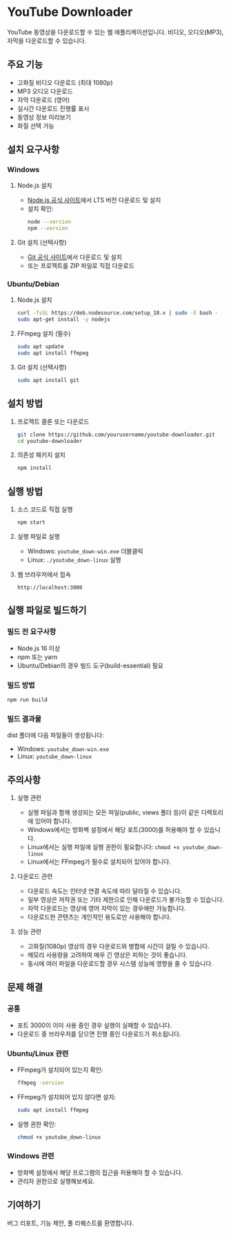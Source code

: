 # YouTube Downloader

YouTube 동영상을 다운로드할 수 있는 웹 애플리케이션입니다. 비디오, 오디오(MP3), 자막을 다운로드할 수 있습니다.

## 주요 기능
- 고화질 비디오 다운로드 (최대 1080p)
- MP3 오디오 다운로드
- 자막 다운로드 (영어)
- 실시간 다운로드 진행률 표시
- 동영상 정보 미리보기
- 화질 선택 가능

## 설치 요구사항

### Windows
1. Node.js 설치
   - [Node.js 공식 사이트](https://nodejs.org/)에서 LTS 버전 다운로드 및 설치
   - 설치 확인: 
     ```bash
     node --version
     npm --version
     ```

2. Git 설치 (선택사항)
   - [Git 공식 사이트](https://git-scm.com/)에서 다운로드 및 설치
   - 또는 프로젝트를 ZIP 파일로 직접 다운로드

### Ubuntu/Debian
1. Node.js 설치
   ```bash
   curl -fsSL https://deb.nodesource.com/setup_18.x | sudo -E bash -
   sudo apt-get install -y nodejs
   ```

2. FFmpeg 설치 (필수)
   ```bash
   sudo apt update
   sudo apt install ffmpeg
   ```

3. Git 설치 (선택사항)
   ```bash
   sudo apt install git
   ```

## 설치 방법

1. 프로젝트 클론 또는 다운로드
   ```bash
   git clone https://github.com/yourusername/youtube-downloader.git
   cd youtube-downloader
   ```

2. 의존성 패키지 설치
   ```bash
   npm install
   ```

## 실행 방법

1. 소스 코드로 직접 실행
   ```bash
   npm start
   ```

2. 실행 파일로 실행
   - Windows: `youtube_down-win.exe` 더블클릭
   - Linux: `./youtube_down-linux` 실행

3. 웹 브라우저에서 접속
   ```
   http://localhost:3000
   ```

## 실행 파일로 빌드하기

### 빌드 전 요구사항
- Node.js 16 이상
- npm 또는 yarn
- Ubuntu/Debian의 경우 빌드 도구(build-essential) 필요

### 빌드 방법
```bash
npm run build
```

### 빌드 결과물
dist 폴더에 다음 파일들이 생성됩니다:
- Windows: `youtube_down-win.exe`
- Linux: `youtube_down-linux`

## 주의사항
1. 실행 관련
   - 실행 파일과 함께 생성되는 모든 파일(public, views 폴더 등)이 같은 디렉토리에 있어야 합니다.
   - Windows에서는 방화벽 설정에서 해당 포트(3000)를 허용해야 할 수 있습니다.
   - Linux에서는 실행 파일에 실행 권한이 필요합니다: `chmod +x youtube_down-linux`
   - Linux에서는 FFmpeg가 필수로 설치되어 있어야 합니다.

2. 다운로드 관련
   - 다운로드 속도는 인터넷 연결 속도에 따라 달라질 수 있습니다.
   - 일부 영상은 저작권 또는 기타 제한으로 인해 다운로드가 불가능할 수 있습니다.
   - 자막 다운로드는 영상에 영어 자막이 있는 경우에만 가능합니다.
   - 다운로드한 콘텐츠는 개인적인 용도로만 사용해야 합니다.

3. 성능 관련
   - 고화질(1080p) 영상의 경우 다운로드와 병합에 시간이 걸릴 수 있습니다.
   - 메모리 사용량을 고려하여 매우 긴 영상은 피하는 것이 좋습니다.
   - 동시에 여러 파일을 다운로드할 경우 시스템 성능에 영향을 줄 수 있습니다.

## 문제 해결

### 공통
- 포트 3000이 이미 사용 중인 경우 실행이 실패할 수 있습니다.
- 다운로드 중 브라우저를 닫으면 진행 중인 다운로드가 취소됩니다.

### Ubuntu/Linux 관련
- FFmpeg가 설치되어 있는지 확인:
  ```bash
  ffmpeg -version
  ```
- FFmpeg가 설치되어 있지 않다면 설치:
  ```bash
  sudo apt install ffmpeg
  ```
- 실행 권한 확인:
  ```bash
  chmod +x youtube_down-linux
  ```

### Windows 관련
- 방화벽 설정에서 해당 프로그램의 접근을 허용해야 할 수 있습니다.
- 관리자 권한으로 실행해보세요.

## 기여하기
버그 리포트, 기능 제안, 풀 리퀘스트를 환영합니다.